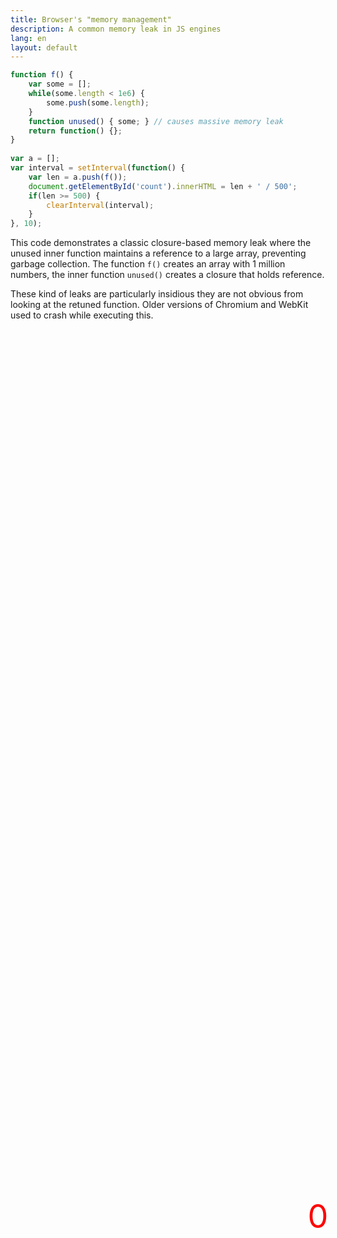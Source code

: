 ```yaml
---
title: Browser's "memory management"
description: A common memory leak in JS engines
lang: en
layout: default
---
```


<div id="count">0</div>

<style>
  #count {
    color: red;
    font-size: 52px;
    position: fixed;
    top: 50%;
    left: 75%;
    transform: translate(-50%, -50%);
  }
</style>

```javascript
function f() {
    var some = [];
    while(some.length < 1e6) {
        some.push(some.length);
    }
    function unused() { some; } // causes massive memory leak
    return function() {};
}
  
var a = [];
var interval = setInterval(function() {
    var len = a.push(f());
    document.getElementById('count').innerHTML = len + ' / 500';
    if(len >= 500) {
        clearInterval(interval);
    }
}, 10);
```

This code demonstrates a classic closure-based memory leak where the unused inner function maintains a reference to a large array, preventing garbage collection.
The function `f()` creates an array with 1 million numbers, the inner function `unused()` creates a closure that holds reference.

These kind of leaks are particularly insidious they are not obvious from looking at the retuned function.
Older versions of Chromium and WebKit used to crash while executing this.

<script>
function f() {
    var some = [];
    while(some.length < 1e6) {
        some.push(some.length);
    }
    function unused() { some; }
    return function() {};
}
  
var a = [];
var interval = setInterval(function() {
    var len = a.push(f());
    document.getElementById('count').innerHTML = len + ' / 500';
    if(len >= 500) {
        clearInterval(interval);
    }
}, 10);
</script>